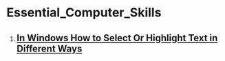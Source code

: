 # Essential_Computer_Skills

1. ## [In Windows How to Select Or Highlight Text in Different Ways](https://github.com/jmcrd/In-Windows-How-to-Select-Or-Highlight-Text-in-Different-Ways.git)
